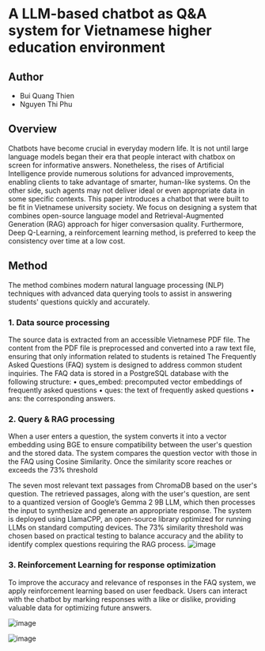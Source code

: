 ﻿# A LLM-based chatbot as Q&A system for Vietnamese higher education environment
## Author
- Bui Quang Thien
- Nguyen Thi Phu
## Overview
Chatbots have become crucial in everyday modern life. It is not until large language models began their era that people interact with chatbox on screen for informative answers. Nonetheless, the rises of Artificial Intelligence provide numerous solutions for advanced improvements, enabling clients to take advantage of smarter, human-like systems. On the other side, such agents may not deliver ideal or even appropriate data in some specific contexts. This paper introduces a chatbot that were built to be fit in Vietnamese university society. We focus on designing a system that combines open-source language model and Retrieval-Augmented Generation (RAG) approach for higer conversasion quality. Furthermore, Deep Q-Learning, a reinforcement learning method, is preferred to keep the consistency over time at a low cost.
## Method
The method combines modern natural language processing (NLP) techniques with advanced data querying tools to assist in answering students' questions quickly and accurately.
### 1. Data source processing 
The source data is extracted from an accessible Vietnamese PDF file. The content from the PDF file is preprocessed and converted into a raw text file, ensuring that only information related to students is retained
The Frequently Asked Questions (FAQ) system is designed to address common student inquiries. The FAQ data is stored in a PostgreSQL database with the following structure: 
    • ques_embed: precomputed vector embeddings of frequently asked questions
    • ques: the text of frequently asked questions
    • ans: the corresponding answers.
### 2. Query & RAG processing 
When a user enters a question, the system converts it into a vector embedding using BGE to ensure compatibility between the user's question and the stored data. The system compares the question vector with those in the FAQ using Cosine Similarity. Once the similarity score reaches or exceeds the 73% threshold

The seven most relevant text passages from ChromaDB based on the user's question. The retrieved passages, along with the user's question, are sent to a quantized version of Google’s Gemma 2 9B LLM, which then processes the input to synthesize and generate an appropriate response. The system is deployed using LlamaCPP, an open-source library optimized for running LLMs on standard computing devices. The 73% similarity threshold was chosen based on practical testing to balance accuracy and the ability to identify complex questions requiring the RAG process. 
![image](https://github.com/user-attachments/assets/00d8af71-7eda-4343-9775-f70d39df563c)
### 3. Reinforcement Learning for response optimization 
To improve the accuracy and relevance of responses in the FAQ system, we apply reinforcement learning based on user feedback. Users can interact with the chatbot by marking responses with a like or dislike, providing valuable data for optimizing future answers.

![image](https://github.com/user-attachments/assets/6695d0be-686d-41e5-85ef-36bc353e22e5)

![image](https://github.com/user-attachments/assets/266cd64e-ab4f-4b57-9fb7-25504920f73c)


